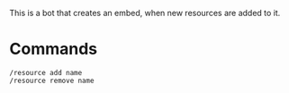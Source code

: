 This is a bot that creates an embed, when new resources are added to it.

# Commands
    /resource add name
    /resource remove name
